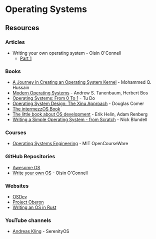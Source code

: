 # Operating Systems

## Resources

### Articles

* Writing your own operating system - Oisin O'Connell
  * [Part 1](https://o-oconnell.github.io/2023/01/12/p1os.html)

### Books

* [A Journey in Creating an Operating System Kernel](https://539kernel.com/) - Mohammed Q. Hussain
* [Modern Operating Systems](https://csc-knu.github.io/sys-prog/books/Andrew%20S.%20Tanenbaum%20-%20Modern%20Operating%20Systems.pdf) - Andrew S. Tanenbaum, Herbert Bos
* [Operating Systems: From 0 To 1](https://github.com/tuhdo/os01) - Tu Do
* [Operating System Design: The Xinu Approach](https://www.amazon.co.uk/Operating-System-Design-Approach-Second-ebook/dp/B00UVB2YA2) - Douglas Comer
* [The intermezzOS Book](https://intermezzos.github.io/book/)
* [The little book about OS development](https://littleosbook.github.io/) - Erik Helin, Adam Renberg
* [Writing a Simple Operating System - from Scratch](https://www.cs.bham.ac.uk/\~exr/lectures/opsys/10\_11/lectures/os-dev.pdf) - Nick Blundell

### Courses

* [Operating Systems Engineering](https://ocw.mit.edu/courses/6-828-operating-system-engineering-fall-2012/) - MIT OpenCourseWare

### GitHub Repositories

* [Awesome OS](https://github.com/jubalh/awesome-os)
* [Write your own OS](https://github.com/o-oconnell/writeyourownos) - Oisin O'Connell

### Websites

* [OSDev](https://wiki.osdev.org/Main\_Page)
* [Project Oberon](https://www.projectoberon.com/)
* [Writing an OS in Rust](https://os.phil-opp.com/)

### YouTube channels

* [Andreas Kling](https://www.youtube.com/c/AndreasKling/videos) - SerenityOS
